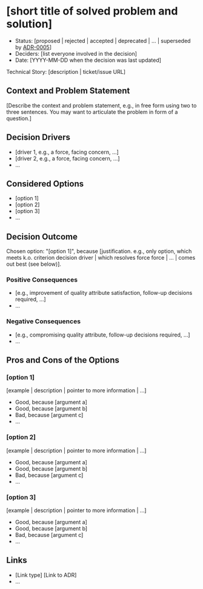 # \[short title of solved problem and solution\]

- Status: \[proposed | rejected | accepted | deprecated | … | superseded by [ADR-0005](0005-example.md)\] <!-- optional -->
- Deciders: \[list everyone involved in the decision\] <!-- optional -->
- Date: \[YYYY-MM-DD when the decision was last updated\] <!-- optional -->

Technical Story: \[description | ticket/issue URL\] <!-- optional -->

## Context and Problem Statement

\[Describe the context and problem statement, e.g., in free form using two to three sentences. You may want to articulate the problem in form of a question.\]

## Decision Drivers <!-- optional -->

- \[driver 1, e.g., a force, facing concern, …\]
- \[driver 2, e.g., a force, facing concern, …\]
- … <!-- numbers of drivers can vary -->

## Considered Options

- \[option 1\]
- \[option 2\]
- \[option 3\]
- … <!-- numbers of options can vary -->

## Decision Outcome

Chosen option: "\[option 1\]", because \[justification. e.g., only option, which meets k.o. criterion decision driver | which resolves force force | … | comes out best (see below)\].

### Positive Consequences <!-- optional -->

- \[e.g., improvement of quality attribute satisfaction, follow-up decisions required, …\]
- …

### Negative Consequences <!-- optional -->

- \[e.g., compromising quality attribute, follow-up decisions required, …\]
- …

## Pros and Cons of the Options <!-- optional -->

### \[option 1\]

\[example | description | pointer to more information | …\] <!-- optional -->

- Good, because \[argument a\]
- Good, because \[argument b\]
- Bad, because \[argument c\]
- … <!-- numbers of pros and cons can vary -->

### \[option 2\]

\[example | description | pointer to more information | …\] <!-- optional -->

- Good, because \[argument a\]
- Good, because \[argument b\]
- Bad, because \[argument c\]
- … <!-- numbers of pros and cons can vary -->

### \[option 3\]

\[example | description | pointer to more information | …\] <!-- optional -->

- Good, because \[argument a\]
- Good, because \[argument b\]
- Bad, because \[argument c\]
- … <!-- numbers of pros and cons can vary -->

## Links <!-- optional -->

- \[Link type\] \[Link to ADR\] <!-- example: Refined by [ADR-0005](0005-example.md) -->
- … <!-- numbers of links can vary -->
